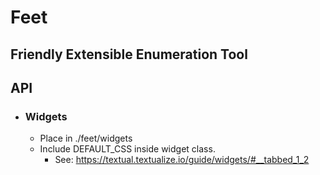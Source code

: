 # Feet

## Friendly Extensible Enumeration Tool

## API

- ### Widgets

  - Place in ./feet/widgets
  - Include DEFAULT_CSS inside widget class.
    - See: https://textual.textualize.io/guide/widgets/#__tabbed_1_2
    
